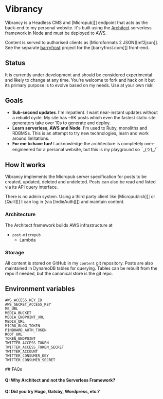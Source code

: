 # Vibrancy

Vibrancy is a Headless CMS and [Micropub][] endpoint that acts as the back-end to my personal website. It's built using the [Architect][] serverless framework in Node and must be deployed to AWS.

Content is served to authorised clients as [Microformats 2 JSON][mf2json]]. See the separate [barryfrost][] project for the [barryfrost.com][] front-end.

## Status

It is currently under development and should be considered experimental and likely to change at any time. You're welcome to fork and hack on it but its primary purpose is to evolve based on my needs. Use at your own risk!

## Goals

- **Sub-second updates**. I'm impatient. I want near-instant updates without a rebuild cycle. My site has ~9K posts which even the fastest static site generators take over 10s to generate and deploy.
- **Learn serverless, AWS and Node**. I'm used to Ruby, monoliths and RDBMSs. This is an attempt to try new technologies, learn and work around limitations.
- **For me to have fun!** I acknowledge the architecture is completely over-engineered for a personal website, but this is my playground so ¯\_(ツ)_/¯

## How it works

Vibrancy implements the Micropub server specification for posts to be created, updated, deleted and undeleted. Posts can also be read and listed via its API query interface.

There is no admin system. Using a third party client like [Micropublish][] or [Quill][] I can log in (via [IndieAuth][]) and maintain content.

### Architecture

The Architect framework builds AWS infrastructure at

- `post-micropub`
  - Lambda

### Storage

All content is stored on GitHub in my `content` git repository. Posts are also maintained in DynamoDB tables for querying. Tables can be rebuilt from the repo if needed, but the canonical store is the git repo.

## Environment variables

```
AWS_ACCESS_KEY_ID
AWS_SECRET_ACCESS_KEY
ME_URL
MEDIA_BUCKET
MEDIA_ENDPOINT_URL
MEDIA_URL
MICRO_BLOG_TOKEN
PINBOARD_AUTH_TOKEN
ROOT_URL
TOKEN_ENDPOINT
TWITTER_ACCESS_TOKEN
TWITTER_ACCESS_TOKEN_SECRET
TWITTER_ACCOUNT
TWITTER_CONSUMER_KEY
TWITTER_CONSUMER_SECRET
```

## FAQs

#### Q: Why Architect and not the Serverless Framework?

#### Q: Did you try Hugo, Gatsby, Wordpress, etc.?


[architect]: https://arc.codes
[barryfrost]: https://github.com/barryf/barryfrost
[barryfrostcom]: https://barryfrost.com
